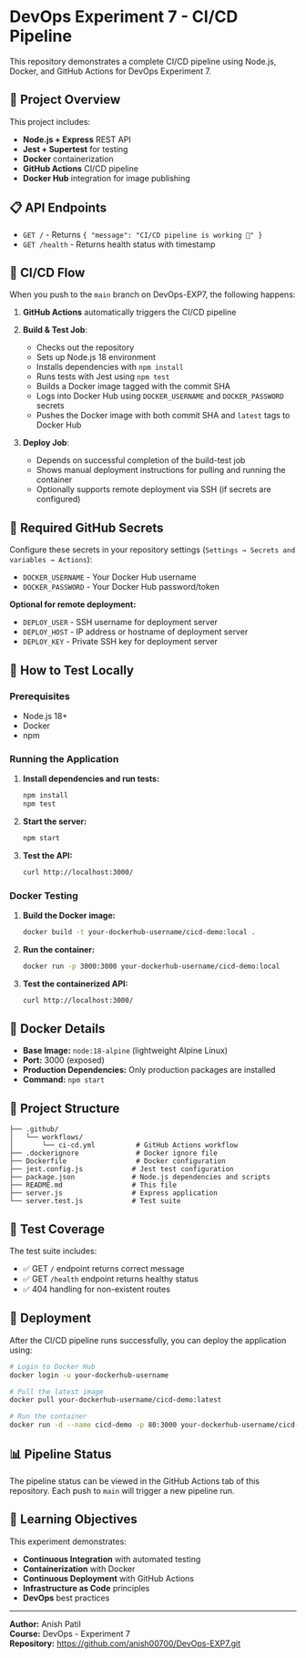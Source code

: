 # DevOps Experiment 7 - CI/CD Pipeline

This repository demonstrates a complete CI/CD pipeline using Node.js, Docker, and GitHub Actions for DevOps Experiment 7.

## 🚀 Project Overview

This project includes:
- **Node.js + Express** REST API
- **Jest + Supertest** for testing
- **Docker** containerization
- **GitHub Actions** CI/CD pipeline
- **Docker Hub** integration for image publishing

## 📋 API Endpoints

- `GET /` - Returns `{ "message": "CI/CD pipeline is working 🚀" }`
- `GET /health` - Returns health status with timestamp

## 🔄 CI/CD Flow

When you push to the `main` branch on DevOps-EXP7, the following happens:

1. **GitHub Actions** automatically triggers the CI/CD pipeline
2. **Build & Test Job**:
   - Checks out the repository
   - Sets up Node.js 18 environment
   - Installs dependencies with `npm install`
   - Runs tests with Jest using `npm test`
   - Builds a Docker image tagged with the commit SHA
   - Logs into Docker Hub using `DOCKER_USERNAME` and `DOCKER_PASSWORD` secrets
   - Pushes the Docker image with both commit SHA and `latest` tags to Docker Hub

3. **Deploy Job**:
   - Depends on successful completion of the build-test job
   - Shows manual deployment instructions for pulling and running the container
   - Optionally supports remote deployment via SSH (if secrets are configured)

## 🔐 Required GitHub Secrets

Configure these secrets in your repository settings (`Settings → Secrets and variables → Actions`):

- `DOCKER_USERNAME` - Your Docker Hub username
- `DOCKER_PASSWORD` - Your Docker Hub password/token

**Optional for remote deployment:**
- `DEPLOY_USER` - SSH username for deployment server
- `DEPLOY_HOST` - IP address or hostname of deployment server
- `DEPLOY_KEY` - Private SSH key for deployment server

## 🧪 How to Test Locally

### Prerequisites
- Node.js 18+
- Docker
- npm

### Running the Application

1. **Install dependencies and run tests:**
   ```bash
   npm install
   npm test
   ```

2. **Start the server:**
   ```bash
   npm start
   ```

3. **Test the API:**
   ```bash
   curl http://localhost:3000/
   ```

### Docker Testing

1. **Build the Docker image:**
   ```bash
   docker build -t your-dockerhub-username/cicd-demo:local .
   ```

2. **Run the container:**
   ```bash
   docker run -p 3000:3000 your-dockerhub-username/cicd-demo:local
   ```

3. **Test the containerized API:**
   ```bash
   curl http://localhost:3000/
   ```

## 🐳 Docker Details

- **Base Image:** `node:18-alpine` (lightweight Alpine Linux)
- **Port:** 3000 (exposed)
- **Production Dependencies:** Only production packages are installed
- **Command:** `npm start`

## 📁 Project Structure

```
├── .github/
│   └── workflows/
│       └── ci-cd.yml          # GitHub Actions workflow
├── .dockerignore              # Docker ignore file
├── Dockerfile                 # Docker configuration
├── jest.config.js            # Jest test configuration
├── package.json              # Node.js dependencies and scripts
├── README.md                 # This file
├── server.js                 # Express application
└── server.test.js            # Test suite
```

## 🧪 Test Coverage

The test suite includes:
- ✅ GET `/` endpoint returns correct message
- ✅ GET `/health` endpoint returns healthy status
- ✅ 404 handling for non-existent routes

## 🚀 Deployment

After the CI/CD pipeline runs successfully, you can deploy the application using:

```bash
# Login to Docker Hub
docker login -u your-dockerhub-username

# Pull the latest image
docker pull your-dockerhub-username/cicd-demo:latest

# Run the container
docker run -d --name cicd-demo -p 80:3000 your-dockerhub-username/cicd-demo:latest
```

## 📊 Pipeline Status

The pipeline status can be viewed in the GitHub Actions tab of this repository. Each push to `main` will trigger a new pipeline run.

## 🎯 Learning Objectives

This experiment demonstrates:
- **Continuous Integration** with automated testing
- **Containerization** with Docker
- **Continuous Deployment** with GitHub Actions
- **Infrastructure as Code** principles
- **DevOps** best practices

---

**Author:** Anish Patil  
**Course:** DevOps - Experiment 7  
**Repository:** https://github.com/anish00700/DevOps-EXP7.git
